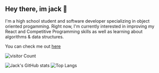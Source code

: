 ## Hey there, im jack 👋

I'm a high school student and software developer specializing in object oriented progamming.
Right now, I'm currently interested in improving my React and Competitive Programming skills as well as learning about algorithms & data structures.

You can check me out [here](https://hand-burger.github.io/portfolio/)

![visitor Count](https://visitor-badge.laobi.icu/badge?page_id=hand-burger.hand-burger)

![Jack's GitHub stats](https://github-readme-stats.vercel.app/api?username=hand-burger&show_icons=true&theme=radical)
![Top Langs](https://github-readme-stats.vercel.app/api/top-langs/?username=hand-burger&layout=compact&theme=radical)
